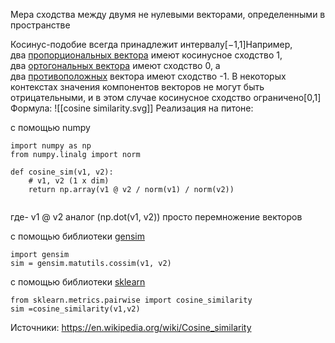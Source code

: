 

Мера сходства между двумя не нулевыми векторами, определенными в пространстве 

Косинус-подобие всегда принадлежит интервалу[−1,1]Например, два [пропорциональных вектора](https://en.wikipedia.org/wiki/Proportional_vectors "Пропорциональные векторы") имеют косинусное сходство 1, два [ортогональных вектора](https://en.wikipedia.org/wiki/Orthogonal_vectors "Ортогональные векторы") имеют сходство 0, а два [противоположных](https://en.wikipedia.org/wiki/Opposite_(mathematics) "Противоположность (математика)") вектора имеют сходство -1. В некоторых контекстах значения компонентов векторов не могут быть отрицательными, и в этом случае косинусное сходство ограничено[0,1]
Формула:
![[cosine similarity.svg]]
Реализация на питоне:

с помощью numpy
```
import numpy as np
from numpy.linalg import norm

def cosine_sim(v1, v2):
    # v1, v2 (1 x dim)
    return np.array(v1 @ v2 / norm(v1) / norm(v2))


```
где- v1 @ v2 аналог (np.dot(v1, v2)) просто перемножение векторов


с помощью  библиотеки [gensim](https://radimrehurek.com/gensim/)
```
import gensim
sim = gensim.matutils.cossim(v1, v2)

```

с помощью  библиотеки [sklearn](https://scikit-learn.org/stable/index.html)
```
from sklearn.metrics.pairwise import cosine_similarity
sim =cosine_similarity(v1,v2)

```
Источники:
https://en.wikipedia.org/wiki/Cosine_similarity
